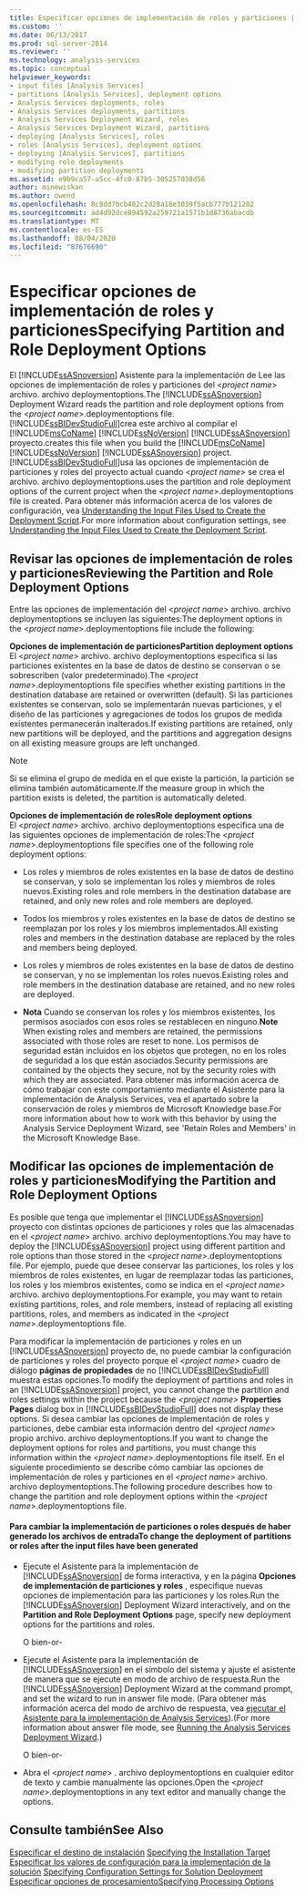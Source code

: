 ```yaml
---
title: Especificar opciones de implementación de roles y particiones | Microsoft Docs
ms.custom: ''
ms.date: 06/13/2017
ms.prod: sql-server-2014
ms.reviewer: ''
ms.technology: analysis-services
ms.topic: conceptual
helpviewer_keywords:
- input files [Analysis Services]
- partitions [Analysis Services], deployment options
- Analysis Services deployments, roles
- Analysis Services deployments, partitions
- Analysis Services Deployment Wizard, roles
- Analysis Services Deployment Wizard, partitions
- deploying [Analysis Services], roles
- roles [Analysis Services], deployment options
- deploying [Analysis Services], partitions
- modifying role deployments
- modifying partition deployments
ms.assetid: e9b9ca57-a5cc-4fc0-87b5-305257038d56
author: minewiskan
ms.author: owend
ms.openlocfilehash: 8c8dd7bcb482c2d28a18e3039f5acb777b121202
ms.sourcegitcommit: ad4d92dce894592a259721a1571b1d8736abacdb
ms.translationtype: MT
ms.contentlocale: es-ES
ms.lasthandoff: 08/04/2020
ms.locfileid: "87676690"
---
```

# <a name="specifying-partition-and-role-deployment-options"></a><span data-ttu-id="8d27c-102">Especificar opciones de implementación de roles y particiones</span><span class="sxs-lookup"><span data-stu-id="8d27c-102">Specifying Partition and Role Deployment Options</span></span>
  <span data-ttu-id="8d27c-103">El [!INCLUDE[ssASnoversion](../../includes/ssasnoversion-md.md)] Asistente para la implementación de Lee las opciones de implementación de roles y particiones del \<*project name*> archivo. archivo deploymentoptions.</span><span class="sxs-lookup"><span data-stu-id="8d27c-103">The [!INCLUDE[ssASnoversion](../../includes/ssasnoversion-md.md)] Deployment Wizard reads the partition and role deployment options from the \<*project name*>.deploymentoptions file.</span></span> [!INCLUDE[ssBIDevStudioFull](../../includes/ssbidevstudiofull-md.md)]<span data-ttu-id="8d27c-104">crea este archivo al compilar el [!INCLUDE[msCoName](../../includes/msconame-md.md)] [!INCLUDE[ssNoVersion](../../includes/ssnoversion-md.md)] [!INCLUDE[ssASnoversion](../../includes/ssasnoversion-md.md)] proyecto.</span><span class="sxs-lookup"><span data-stu-id="8d27c-104">creates this file when you build the [!INCLUDE[msCoName](../../includes/msconame-md.md)] [!INCLUDE[ssNoVersion](../../includes/ssnoversion-md.md)] [!INCLUDE[ssASnoversion](../../includes/ssasnoversion-md.md)] project.</span></span> [!INCLUDE[ssBIDevStudioFull](../../includes/ssbidevstudiofull-md.md)]<span data-ttu-id="8d27c-105">usa las opciones de implementación de particiones y roles del proyecto actual cuando \<*project name*> se crea el archivo. archivo deploymentoptions.</span><span class="sxs-lookup"><span data-stu-id="8d27c-105">uses the partition and role deployment options of the current project when the \<*project name*>.deploymentoptions file is created.</span></span> <span data-ttu-id="8d27c-106">Para obtener más información acerca de los valores de configuración, vea [Understanding the Input Files Used to Create the Deployment Script](deployment-script-files-input-used-to-create-deployment-script.md).</span><span class="sxs-lookup"><span data-stu-id="8d27c-106">For more information about configuration settings, see [Understanding the Input Files Used to Create the Deployment Script](deployment-script-files-input-used-to-create-deployment-script.md).</span></span>  
  
## <a name="reviewing-the-partition-and-role-deployment-options"></a><span data-ttu-id="8d27c-107">Revisar las opciones de implementación de roles y particiones</span><span class="sxs-lookup"><span data-stu-id="8d27c-107">Reviewing the Partition and Role Deployment Options</span></span>  
 <span data-ttu-id="8d27c-108">Entre las opciones de implementación del \<*project name*> archivo. archivo deploymentoptions se incluyen las siguientes:</span><span class="sxs-lookup"><span data-stu-id="8d27c-108">The deployment options in the \<*project name*>.deploymentoptions file include the following:</span></span>  
  
 <span data-ttu-id="8d27c-109">**Opciones de implementación de particiones**</span><span class="sxs-lookup"><span data-stu-id="8d27c-109">**Partition deployment options**</span></span>  
 <span data-ttu-id="8d27c-110">El \<*project name*> archivo. archivo deploymentoptions especifica si las particiones existentes en la base de datos de destino se conservan o se sobrescriben (valor predeterminado).</span><span class="sxs-lookup"><span data-stu-id="8d27c-110">The \<*project name*>.deploymentoptions file specifies whether existing partitions in the destination database are retained or overwritten (default).</span></span> <span data-ttu-id="8d27c-111">Si las particiones existentes se conservan, solo se implementarán nuevas particiones, y el diseño de las particiones y agregaciones de todos los grupos de medida existentes permanecerán inalterados.</span><span class="sxs-lookup"><span data-stu-id="8d27c-111">If existing partitions are retained, only new partitions will be deployed, and the partitions and aggregation designs on all existing measure groups are left unchanged.</span></span>  
  
> [!NOTE]  
>  <span data-ttu-id="8d27c-112">Si se elimina el grupo de medida en el que existe la partición, la partición se elimina también automáticamente.</span><span class="sxs-lookup"><span data-stu-id="8d27c-112">If the measure group in which the partition exists is deleted, the partition is automatically deleted.</span></span>  
  
 <span data-ttu-id="8d27c-113">**Opciones de implementación de roles**</span><span class="sxs-lookup"><span data-stu-id="8d27c-113">**Role deployment options**</span></span>  
 <span data-ttu-id="8d27c-114">El \<*project name*> archivo. archivo deploymentoptions especifica una de las siguientes opciones de implementación de roles:</span><span class="sxs-lookup"><span data-stu-id="8d27c-114">The \<*project name*>.deploymentoptions file specifies one of the following role deployment options:</span></span>  
  
-   <span data-ttu-id="8d27c-115">Los roles y miembros de roles existentes en la base de datos de destino se conservan, y solo se implementan los roles y miembros de roles nuevos.</span><span class="sxs-lookup"><span data-stu-id="8d27c-115">Existing roles and role members in the destination database are retained, and only new roles and role members are deployed.</span></span>  
  
-   <span data-ttu-id="8d27c-116">Todos los miembros y roles existentes en la base de datos de destino se reemplazan por los roles y los miembros implementados.</span><span class="sxs-lookup"><span data-stu-id="8d27c-116">All existing roles and members in the destination database are replaced by the roles and members being deployed.</span></span>  
  
-   <span data-ttu-id="8d27c-117">Los roles y miembros de roles existentes en la base de datos de destino se conservan, y no se implementan los roles nuevos.</span><span class="sxs-lookup"><span data-stu-id="8d27c-117">Existing roles and role members in the destination database are retained, and no new roles are deployed.</span></span>  
  
-   <span data-ttu-id="8d27c-118">**Nota** Cuando se conservan los roles y los miembros existentes, los permisos asociados con esos roles se restablecen en ninguno.</span><span class="sxs-lookup"><span data-stu-id="8d27c-118">**Note** When existing roles and members are retained, the permissions associated with those roles are reset to none.</span></span> <span data-ttu-id="8d27c-119">Los permisos de seguridad están incluidos en los objetos que protegen, no en los roles de seguridad a los que están asociados.</span><span class="sxs-lookup"><span data-stu-id="8d27c-119">Security permissions are contained by the objects they secure, not by the security roles with which they are associated.</span></span> <span data-ttu-id="8d27c-120">Para obtener más información acerca de cómo trabajar con este comportamiento mediante el Asistente para la implementación de Analysis Services, vea el apartado sobre la conservación de roles y miembros de Microsoft Knowledge base.</span><span class="sxs-lookup"><span data-stu-id="8d27c-120">For more information about how to work with this behavior by using the Analysis Service Deployment Wizard, see 'Retain Roles and Members' in the Microsoft Knowledge Base.</span></span>  
  
## <a name="modifying-the-partition-and-role-deployment-options"></a><span data-ttu-id="8d27c-121">Modificar las opciones de implementación de roles y particiones</span><span class="sxs-lookup"><span data-stu-id="8d27c-121">Modifying the Partition and Role Deployment Options</span></span>  
 <span data-ttu-id="8d27c-122">Es posible que tenga que implementar el [!INCLUDE[ssASnoversion](../../includes/ssasnoversion-md.md)] proyecto con distintas opciones de particiones y roles que las almacenadas en el \<*project name*> archivo. archivo deploymentoptions.</span><span class="sxs-lookup"><span data-stu-id="8d27c-122">You may have to deploy the [!INCLUDE[ssASnoversion](../../includes/ssasnoversion-md.md)] project using different partition and role options than those stored in the \<*project name*>.deploymentoptions file.</span></span> <span data-ttu-id="8d27c-123">Por ejemplo, puede que desee conservar las particiones, los roles y los miembros de roles existentes, en lugar de reemplazar todas las particiones, los roles y los miembros existentes, como se indica en el \<*project name*> archivo. archivo deploymentoptions.</span><span class="sxs-lookup"><span data-stu-id="8d27c-123">For example, you may want to retain existing partitions, roles, and role members, instead of replacing all existing partitions, roles, and members as indicated in the \<*project name*>.deploymentoptions file.</span></span>  
  
 <span data-ttu-id="8d27c-124">Para modificar la implementación de particiones y roles en un [!INCLUDE[ssASnoversion](../../includes/ssasnoversion-md.md)] proyecto de, no puede cambiar la configuración de particiones y roles del proyecto porque el *\<project name>* cuadro de diálogo **páginas de propiedades** de no [!INCLUDE[ssBIDevStudioFull](../../includes/ssbidevstudiofull-md.md)] muestra estas opciones.</span><span class="sxs-lookup"><span data-stu-id="8d27c-124">To modify the deployment of partitions and roles in an [!INCLUDE[ssASnoversion](../../includes/ssasnoversion-md.md)] project, you cannot change the partition and roles settings within the project because the *\<project name>* **Properties Pages** dialog box in [!INCLUDE[ssBIDevStudioFull](../../includes/ssbidevstudiofull-md.md)] does not display these options.</span></span> <span data-ttu-id="8d27c-125">Si desea cambiar las opciones de implementación de roles y particiones, debe cambiar esta información dentro del \<*project name*> propio archivo. archivo deploymentoptions.</span><span class="sxs-lookup"><span data-stu-id="8d27c-125">If you want to change the deployment options for roles and partitions, you must change this information within the \<*project name*>.deploymentoptions file itself.</span></span> <span data-ttu-id="8d27c-126">En el siguiente procedimiento se describe cómo cambiar las opciones de implementación de roles y particiones en el \<*project name*> archivo. archivo deploymentoptions.</span><span class="sxs-lookup"><span data-stu-id="8d27c-126">The following procedure describes how to change the partition and role deployment options within the \<*project name*>.deploymentoptions file.</span></span>  
  
#### <a name="to-change-the-deployment-of-partitions-or-roles-after-the-input-files-have-been-generated"></a><span data-ttu-id="8d27c-127">Para cambiar la implementación de particiones o roles después de haber generado los archivos de entrada</span><span class="sxs-lookup"><span data-stu-id="8d27c-127">To change the deployment of partitions or roles after the input files have been generated</span></span>  
  
-   <span data-ttu-id="8d27c-128">Ejecute el Asistente para la implementación de [!INCLUDE[ssASnoversion](../../includes/ssasnoversion-md.md)] de forma interactiva, y en la página **Opciones de implementación de particiones y roles** , especifique nuevas opciones de implementación para las particiones y los roles.</span><span class="sxs-lookup"><span data-stu-id="8d27c-128">Run the [!INCLUDE[ssASnoversion](../../includes/ssasnoversion-md.md)] Deployment Wizard interactively, and on the **Partition and Role Deployment Options** page, specify new deployment options for the partitions and roles.</span></span>  
  
     <span data-ttu-id="8d27c-129">O bien</span><span class="sxs-lookup"><span data-stu-id="8d27c-129">-or-</span></span>  
  
-   <span data-ttu-id="8d27c-130">Ejecute el Asistente para la implementación de [!INCLUDE[ssASnoversion](../../includes/ssasnoversion-md.md)] en el símbolo del sistema y ajuste el asistente de manera que se ejecute en modo de archivo de respuesta.</span><span class="sxs-lookup"><span data-stu-id="8d27c-130">Run the [!INCLUDE[ssASnoversion](../../includes/ssasnoversion-md.md)] Deployment Wizard at the command prompt, and set the wizard to run in answer file mode.</span></span> <span data-ttu-id="8d27c-131">(Para obtener más información acerca del modo de archivo de respuesta, vea [ejecutar el Asistente para la implementación de Analysis Services](running-the-analysis-services-deployment-wizard.md)).</span><span class="sxs-lookup"><span data-stu-id="8d27c-131">(For more information about answer file mode, see [Running the Analysis Services Deployment Wizard](running-the-analysis-services-deployment-wizard.md).)</span></span>  
  
     <span data-ttu-id="8d27c-132">O bien</span><span class="sxs-lookup"><span data-stu-id="8d27c-132">-or-</span></span>  
  
-   <span data-ttu-id="8d27c-133">Abra el \<*project name*> . archivo deploymentoptions en cualquier editor de texto y cambie manualmente las opciones.</span><span class="sxs-lookup"><span data-stu-id="8d27c-133">Open the \<*project name*>.deploymentoptions in any text editor and manually change the options.</span></span>  
  
## <a name="see-also"></a><span data-ttu-id="8d27c-134">Consulte también</span><span class="sxs-lookup"><span data-stu-id="8d27c-134">See Also</span></span>  
 <span data-ttu-id="8d27c-135">[Especificar el destino de instalación](deployment-script-files-specifying-the-installation-target.md) </span><span class="sxs-lookup"><span data-stu-id="8d27c-135">[Specifying the Installation Target](deployment-script-files-specifying-the-installation-target.md) </span></span>  
 <span data-ttu-id="8d27c-136">[Especificar los valores de configuración para la implementación de la solución](deployment-script-files-solution-deployment-config-settings.md) </span><span class="sxs-lookup"><span data-stu-id="8d27c-136">[Specifying Configuration Settings for Solution Deployment](deployment-script-files-solution-deployment-config-settings.md) </span></span>  
 [<span data-ttu-id="8d27c-137">Especificar opciones de procesamiento</span><span class="sxs-lookup"><span data-stu-id="8d27c-137">Specifying Processing Options</span></span>](deployment-script-files-specifying-processing-options.md)  
  
  
